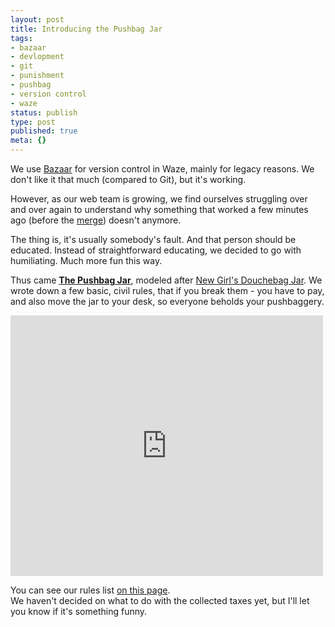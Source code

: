 ```yaml
---
layout: post
title: Introducing the Pushbag Jar
tags:
- bazaar
- devlopment
- git
- punishment
- pushbag
- version control
- waze
status: publish
type: post
published: true
meta: {}
---
```

We use [Bazaar](http://bazaar.canonical.com/) for version control in
Waze, mainly for legacy reasons. We don't like it that much (compared to
Git), but it's working.

However, as our web team is growing, we find ourselves struggling over
and over again to understand why something that worked a few minutes ago
(before the [merge](http://wiki.bazaar.canonical.com/Merge)) doesn't
anymore.

The thing is, it's usually somebody's fault. And that person should be
educated.
Instead of straightforward educating, we decided to go with humiliating.
Much more fun this way.

Thus came **[The Pushbag Jar](http://n0nick.github.com/pushbag/)**,
modeled after [New Girl's Douchebag
Jar](http://www.youtube.com/watch?v=oIrFhZe_dD4). We wrote down a few
basic, civil rules, that if you break them - you have to pay, and also
move the jar to your desk, so everyone beholds your pushbaggery.

<iframe width="500" height="417" src="http://www.youtube.com/embed/oIrFhZe_dD4" frameborder="0" allowfullscreen></iframe>

You can see our rules list [on this page](http://n0nick.github.com/pushbag/).  
We haven't decided on what to do with the collected taxes yet, but I'll
let you know if it's something funny. 
